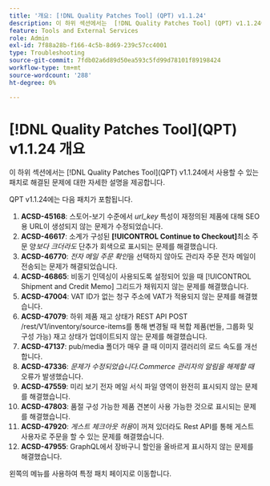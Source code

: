 ```yaml
---
title: '개요: [!DNL Quality Patches Tool] (QPT) v1.1.24'
description: 이 하위 섹션에서는  [!DNL Quality Patches Tool] (QPT) v1.1.24에서 사용할 수 있는 패치로 해결된 문제에 대한 자세한 설명을 제공합니다.
feature: Tools and External Services
role: Admin
exl-id: 7f88a28b-f166-4c5b-8d69-239c57cc4001
type: Troubleshooting
source-git-commit: 7fdb02a6d89d50ea593c5fd99d78101f89198424
workflow-type: tm+mt
source-wordcount: '288'
ht-degree: 0%

---
```


# [!DNL Quality Patches Tool]&#x200B;(QPT) v1.1.24 개요

이 하위 섹션에서는 [!DNL Quality Patches Tool]&#x200B;(QPT) v1.1.24에서 사용할 수 있는 패치로 해결된 문제에 대한 자세한 설명을 제공합니다.

QPT v1.1.24에는 다음 패치가 포함됩니다.

1. **ACSD-45168**: 스토어-보기 수준에서 *url_key* 특성이 재정의된 제품에 대해 SEO용 URL이 생성되지 않는 문제가 수정되었습니다.
1. **ACSD-46617**: 소계가 구성된 **[!UICONTROL Continue to Checkout]**&#x200B;최소 주문 양&#x200B;*보다 크더라도* 단추가 회색으로 표시되는 문제를 해결했습니다.
1. **ACSD-46770**: *전자 메일 주문 확인*&#x200B;을 선택하지 않아도 관리자 주문 전자 메일이 전송되는 문제가 해결되었습니다.
1. **ACSD-46865**: 비동기 인덱싱이 사용되도록 설정되어 있을 때 [!UICONTROL Shipment and Credit Memo] 그리드가 채워지지 않는 문제를 해결했습니다.
1. **ACSD-47004**: VAT ID가 없는 청구 주소에 VAT가 적용되지 않는 문제를 해결했습니다.
1. **ACSD-47079**: 하위 제품 재고 상태가 REST API POST /rest/V1/inventory/source-items를 통해 변경될 때 복합 제품(번들, 그룹화 및 구성 가능) 재고 상태가 업데이트되지 않는 문제를 해결했습니다.
1. **ACSD-47137**: pub/media 폴더가 매우 클 때 이미지 갤러리의 로드 속도를 개선합니다.
1. **ACSD-47336**: *문제가 수정되었습니다.Commerce 관리자의 알림을 해제할 때* 오류가 발생했습니다.
1. **ACSD-47559**: 미리 보기 전자 메일 서식 파일 영역이 완전히 표시되지 않는 문제를 해결했습니다.
1. **ACSD-47803**: 품절 구성 가능한 제품 견본이 사용 가능한 것으로 표시되는 문제를 해결했습니다.
1. **ACSD-47920**: *게스트 체크아웃 허용*&#x200B;이 꺼져 있더라도 Rest API를 통해 게스트 사용자로 주문을 할 수 있는 문제를 해결했습니다.
1. **ACSD-47955**: GraphQL에서 장바구니 할인을 올바르게 표시하지 않는 문제를 해결했습니다.

왼쪽의 메뉴를 사용하여 특정 패치 페이지로 이동합니다.
